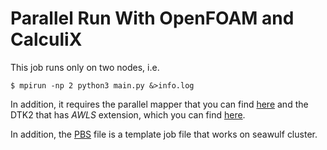 # Parallel Run With OpenFOAM and CalculiX #

This job runs only on two nodes, i.e.

```console
$ mpirun -np 2 python3 main.py &>info.log
```

In addition, it requires the parallel mapper that you can find [here](https://github.com/chiao45/parpydtk2) and the DTK2 that has *AWLS* extension, which you can find [here](https://github.com/unifem/DataTransferKit).

In addition, the [PBS](./seawulf.pbs.template) file is a template job file that works on seawulf cluster.
